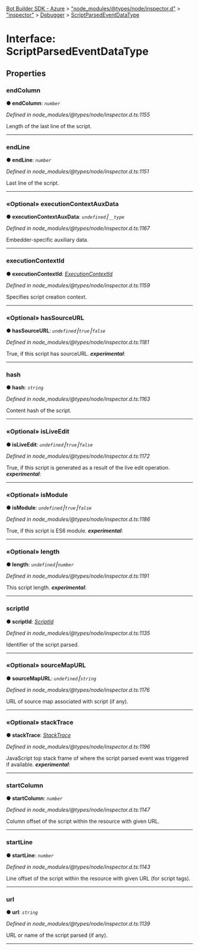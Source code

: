 [Bot Builder SDK - Azure](../README.md) > ["node_modules/@types/node/inspector.d"](../modules/_node_modules__types_node_inspector_d_.md) > ["inspector"](../modules/_node_modules__types_node_inspector_d_._inspector_.md) > [Debugger](../modules/_node_modules__types_node_inspector_d_._inspector_.debugger.md) > [ScriptParsedEventDataType](../interfaces/_node_modules__types_node_inspector_d_._inspector_.debugger.scriptparsedeventdatatype.md)



# Interface: ScriptParsedEventDataType


## Properties
<a id="endcolumn"></a>

###  endColumn

**●  endColumn**:  *`number`* 

*Defined in node_modules/@types/node/inspector.d.ts:1155*



Length of the last line of the script.




___

<a id="endline"></a>

###  endLine

**●  endLine**:  *`number`* 

*Defined in node_modules/@types/node/inspector.d.ts:1151*



Last line of the script.




___

<a id="executioncontextauxdata"></a>

### «Optional» executionContextAuxData

**●  executionContextAuxData**:  *`undefined`⎮`__type`* 

*Defined in node_modules/@types/node/inspector.d.ts:1167*



Embedder-specific auxiliary data.




___

<a id="executioncontextid"></a>

###  executionContextId

**●  executionContextId**:  *[ExecutionContextId](../modules/_node_modules__types_node_inspector_d_._inspector_.runtime.md#executioncontextid)* 

*Defined in node_modules/@types/node/inspector.d.ts:1159*



Specifies script creation context.




___

<a id="hassourceurl"></a>

### «Optional» hasSourceURL

**●  hasSourceURL**:  *`undefined`⎮`true`⎮`false`* 

*Defined in node_modules/@types/node/inspector.d.ts:1181*



True, if this script has sourceURL.
*__experimental__*: 





___

<a id="hash"></a>

###  hash

**●  hash**:  *`string`* 

*Defined in node_modules/@types/node/inspector.d.ts:1163*



Content hash of the script.




___

<a id="isliveedit"></a>

### «Optional» isLiveEdit

**●  isLiveEdit**:  *`undefined`⎮`true`⎮`false`* 

*Defined in node_modules/@types/node/inspector.d.ts:1172*



True, if this script is generated as a result of the live edit operation.
*__experimental__*: 





___

<a id="ismodule"></a>

### «Optional» isModule

**●  isModule**:  *`undefined`⎮`true`⎮`false`* 

*Defined in node_modules/@types/node/inspector.d.ts:1186*



True, if this script is ES6 module.
*__experimental__*: 





___

<a id="length"></a>

### «Optional» length

**●  length**:  *`undefined`⎮`number`* 

*Defined in node_modules/@types/node/inspector.d.ts:1191*



This script length.
*__experimental__*: 





___

<a id="scriptid"></a>

###  scriptId

**●  scriptId**:  *[ScriptId](../modules/_node_modules__types_node_inspector_d_._inspector_.runtime.md#scriptid)* 

*Defined in node_modules/@types/node/inspector.d.ts:1135*



Identifier of the script parsed.




___

<a id="sourcemapurl"></a>

### «Optional» sourceMapURL

**●  sourceMapURL**:  *`undefined`⎮`string`* 

*Defined in node_modules/@types/node/inspector.d.ts:1176*



URL of source map associated with script (if any).




___

<a id="stacktrace"></a>

### «Optional» stackTrace

**●  stackTrace**:  *[StackTrace](_node_modules__types_node_inspector_d_._inspector_.runtime.stacktrace.md)* 

*Defined in node_modules/@types/node/inspector.d.ts:1196*



JavaScript top stack frame of where the script parsed event was triggered if available.
*__experimental__*: 





___

<a id="startcolumn"></a>

###  startColumn

**●  startColumn**:  *`number`* 

*Defined in node_modules/@types/node/inspector.d.ts:1147*



Column offset of the script within the resource with given URL.




___

<a id="startline"></a>

###  startLine

**●  startLine**:  *`number`* 

*Defined in node_modules/@types/node/inspector.d.ts:1143*



Line offset of the script within the resource with given URL (for script tags).




___

<a id="url"></a>

###  url

**●  url**:  *`string`* 

*Defined in node_modules/@types/node/inspector.d.ts:1139*



URL or name of the script parsed (if any).




___


